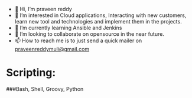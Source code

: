 - 👋 Hi, I’m praveen reddy
- 👀 I’m interested in Cloud applications, Interacting with new customers, learn new tool and technologies and implement them in the projects.
- 🌱 I’m currently learning Ansible and Jenkins
- 💞️ I’m looking to collaborate on opensource in the near future.
- 📫 How to reach me is to just send a quick mailer on praveenreddymuli@gmail.com

# Scripting: 
###Bash, Shell, Groovy, Python

<!---
praveenreddymuli/praveenreddymuli is a ✨ special ✨ repository because its `README.md` (this file) appears on your GitHub profile.
You can click the Preview link to take a look at your changes.
--->
